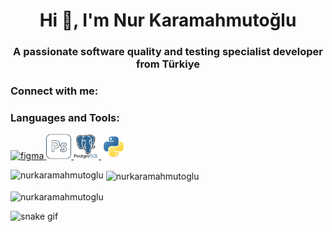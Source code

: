 <h1 align="center">Hi 👋, I'm Nur Karamahmutoğlu</h1>
<h3 align="center">A passionate software quality and testing specialist developer from Türkiye</h3>

<h3 align="left">Connect with me:</h3>
<p align="left">
</p>

<h3 align="left">Languages and Tools:</h3>
<p align="left"> <a href="https://www.figma.com/" target="_blank" rel="noreferrer"> <img src="https://www.vectorlogo.zone/logos/figma/figma-icon.svg" alt="figma" width="40" height="40"/> </a> <a href="https://www.photoshop.com/en" target="_blank" rel="noreferrer"> <img src="https://raw.githubusercontent.com/devicons/devicon/master/icons/photoshop/photoshop-line.svg" alt="photoshop" width="40" height="40"/> </a> <a href="https://www.postgresql.org" target="_blank" rel="noreferrer"> <img src="https://raw.githubusercontent.com/devicons/devicon/master/icons/postgresql/postgresql-original-wordmark.svg" alt="postgresql" width="40" height="40"/> </a> <a href="https://www.python.org" target="_blank" rel="noreferrer"> <img src="https://raw.githubusercontent.com/devicons/devicon/master/icons/python/python-original.svg" alt="python" width="40" height="40"/> </a> </p>

<p><img align="left" src="https://github-readme-stats.vercel.app/api/top-langs?username=nurkaramahmutoglu&show_icons=true&locale=en&layout=compact" alt="nurkaramahmutoglu" /></p>

<p>&nbsp;<img align="center" src="https://github-readme-stats.vercel.app/api?username=nurkaramahmutoglu&show_icons=true&locale=en" alt="nurkaramahmutoglu" /></p>

<p><img align="center" src="https://github-readme-streak-stats.herokuapp.com/?user=nurkaramahmutoglu&" alt="nurkaramahmutoglu" /></p>




![snake gif](https://github.com/nurkaramahmutoglu/nurkaramahmutoglu/blob/output/github-contribution-grid-snake.gif)
